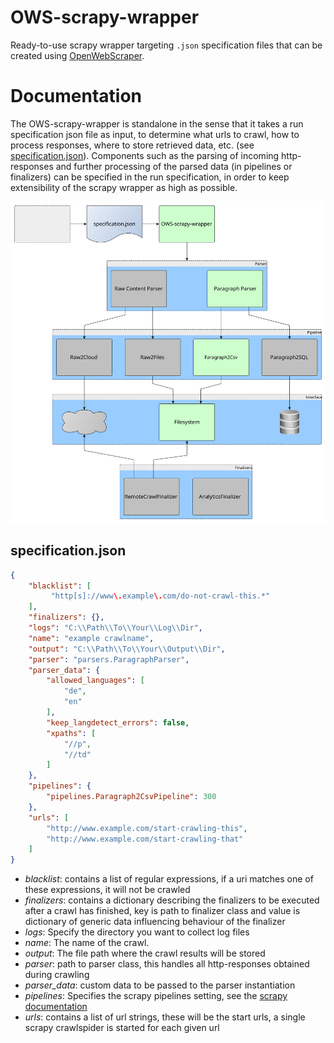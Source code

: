 # OWS-scrapy-wrapper
Ready-to-use scrapy wrapper targeting ```.json``` specification files 
that can be created using 
[OpenWebScraper](https://github.com/MaxPensel/OpenWebScraper).

# Documentation

The OWS-scrapy-wrapper is standalone in the sense that it takes a run 
specification json file as input, to determine what urls to crawl, how 
to process responses, where to store retrieved data, etc. (see 
[specification.json](#specification.json)).
Components such as the parsing of incoming http-responses and further 
processing of the parsed data (in pipelines or finalizers) can be 
specified in the run specification, in order to keep extensibility of 
the scrapy wrapper as high as possible.

![scrapy wrapper component overview](src/doc/img/scrapy_wrapper_layout.svg "scrapy_wrapper Components")

## specification.json

```JSON
{
    "blacklist": [
         "http[s]://www\.example\.com/do-not-crawl-this.*"
    ],
    "finalizers": {},
    "logs": "C:\\Path\\To\\Your\\Log\\Dir",
    "name": "example crawlname",
    "output": "C:\\Path\\To\\Your\\Output\\Dir",
    "parser": "parsers.ParagraphParser",
    "parser_data": {
        "allowed_languages": [
            "de",
            "en"
        ],
        "keep_langdetect_errors": false,
        "xpaths": [
            "//p",
            "//td"
        ]
    },
    "pipelines": {
        "pipelines.Paragraph2CsvPipeline": 300
    },
    "urls": [
        "http://www.example.com/start-crawling-this",
        "http://www.example.com/start-crawling-that"
    ]
}
```

* _blacklist_: contains a list of regular expressions, if a uri matches one of these expressions, it will not be crawled
* _finalizers_: contains a dictionary describing the finalizers to be executed after a crawl has finished, key is path to finalizer class and value is dictionary of generic data influencing behaviour of the finalizer
* _logs_: Specify the directory you want to collect log files
* _name_: The name of the crawl.
* _output_: The file path where the crawl results will be stored
* _parser_: path to parser class, this handles all http-responses obtained during crawling
* _parser_data_: custom data to be passed to the parser instantiation
* _pipelines_: Specifies the scrapy pipelines setting, see the [scrapy documentation](https://docs.scrapy.org/en/latest/topics/item-pipeline.html)
* _urls_: contains a list of url strings, these will be the start urls, a single scrapy crawlspider is started for each given url
